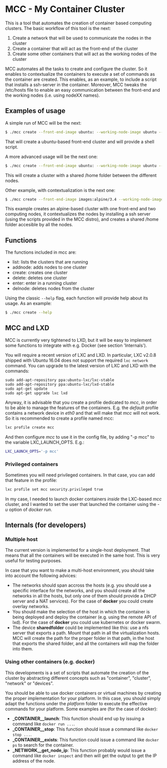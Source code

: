 # MCC - My Container Cluster
This is a tool that automates the creation of container based computing clusters. The basic workflow of this tool is the next:

1. Create a network that will be used to communicate the nodes in the cluster
2. Create a container that will act as the front-end of the cluster
3. Create some other containers that will act as the working nodes of the cluster

MCC automates all the tasks to create and configure the cluster. So it enables to contextualize the containers to execute a set of commands as the container are created. This enables, as an example, to include a script that installs a ssh-server in the container. Moreover, MCC tweaks the /etc/hosts file to enable an easy communication between the front-end and the working nodes (i.e. using nodeXX names).

## Examples of usage
A simple run of MCC will be the next:

```bash
$ ./mcc create --front-end-image ubuntu: --working-node-image ubuntu --nodes 2 --enter-cluster
```

That will create a ubuntu-based front-end cluster and will provide a shell script.

A more advanced usage will be the next one:

```bash
$ ./mcc create --front-end-image ubuntu: --working-node-image ubuntu --nodes 2 --device home --enter-cluster
```

This will create a cluster with a shared /home folder between the different nodes.

Other example, with contextualization is the next one:

```bash
$ ./mcc create --front-end-image images:alpine/3.4 --working-node-image images:alpine/3.4 --nodes 2 --context-folder context/alpine --device home --enter-cluster
```
This example creates an alpine-based cluster with one front-end and two computing nodes, it contextualizes the nodes by installing a ssh server (using the scripts provided in the MCC distro), and creates a shared /home folder accesible by all the nodes.

## Functions
The functions included in mcc are:

- list: lists the clusters that are running
- addnode: adds nodes to one cluster
- create: creates one cluster
- delete: deletes one cluster
- enter: enter in a running cluster
- delnode: deletes nodes from the cluster

Using the classic ```--help``` flag, each function will provide help about its usage. As an example:
```bash
$ ./mcc create --help
```

## MCC and LXD
MCC is currently very tightened to LXD, but it will be easy to implement some functions to integrate with e.g. Docker (see section 'Internals').

You will require a recent version of LXC and LXD. In particular, LXC v2.0.8 shipped with Ubuntu 16.04 does not support the required ``lxc network`` command. You can upgrade to the latest version of LXC and LXD with the commands:
```
sudo add-apt-repository ppa:ubuntu-lxc/lxc-stable
sudo add-apt-repository ppa:ubuntu-lxc/lxd-stable
sudo apt-get update
sudo apt-get upgrade lxc lxd
```

Anyway, it is advisable that you create a profile dedicated to _mcc_, in order to be able to manage the features of the containers. E.g. the _default_ profile contains a network device in _eth0_ and that will make that _mcc_ will not work. So it is recommended to create a profile named mcc:

```bash
lxc profile create mcc
```

And then configure _mcc_ to use it in the config file, by adding "-p mcc" to the variable LXC_LAUNCH_OPTS. E.g.:
```bash
LXC_LAUNCH_OPTS='-p mcc'
```

### Privileged containers
Sometimes you will need privileged containers. In that case, you can add that feature in the profile:

```bash
lxc profile set mcc security.privileged true
```

In my case, I needed to launch docker containers _inside_ the LXC-based _mcc_ cluster, and I wanted to set the user that launched the container using the _-u_ option of _docker run_.

## Internals (for developers)

### Multiple host
The current version is implemented for a single-host deployment. That means that all the containers will be executed in the same host. This is very useful for testing purposes.

In case that you want to make a multi-host environment, you should take into account the following advices:
- The networks should span accross the hosts (e.g. you should use a specific interface for the networks, and you should create all the networks in all the hosts, but only one of them should provide a DHCP server and a NAT services). For the case of **docker** you could create overlay networks.
- You should make the selection of the host in which the container is being deployed and deploy the container (e.g. using the remote API of lxd). For the case of **docker** you could use kubernetes or docker swarm.
- The device __sharedfolder__ could be implemented like this: use a nfs server that exports a path. Mount that path in all the virtualization hosts. MCC will create the path for the proper folder in that path, in the host that exports the shared folder, and all the containers will map the folder into them.

### Using other containers (e.g. docker)
This developments is a set of scripts that automate the creation of the cluster by abstracting different concepts such as "container", "cluster", "network" or "devices".

You should be able to use docker containers or virtual machines by creating the proper implementation for your platform. In this case, you should simply adapt the functions under the _platform_ folder to execute the effective commands for your platform. Some examples are (for the case of docker):

- **_CONTAINER__launch**: This function should end up by issuing a command like ```docker run ...```.
- **_CONTAINER__stop**: This function should issue a command like ```docker stop ...```.
- **_CONTAINER__exists**: This function could issue a command like ```docker ps``` to search for the container.
- **_NETWORK__get_node_ip**: This function probably would issue a command like ```docker inspect``` and then will get the output to get the IP address of the node.
